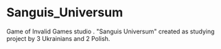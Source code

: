 # Sanguis_Universum
Game of Invalid Games studio . "Sanguis Universum" created as studying project by 3 Ukrainians and 2 Polish. 
